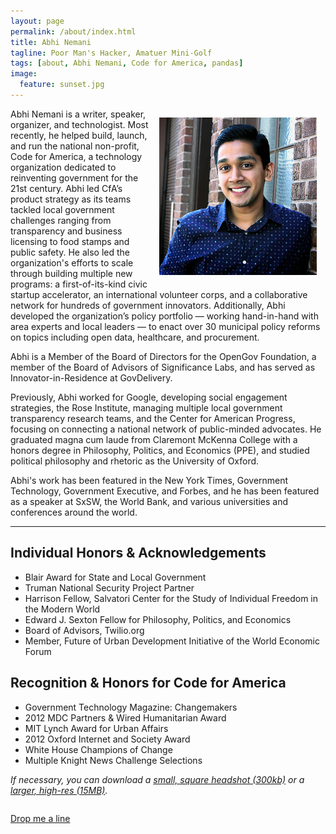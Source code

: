 ```yaml
---
layout: page
permalink: /about/index.html
title: Abhi Nemani
tagline: Poor Man's Hacker, Amatuer Mini-Golf
tags: [about, Abhi Nemani, Code for America, pandas]
image:
  feature: sunset.jpg
---
```


<p><img src="/images/headshot.jpg" width="50%" style="margin:1em; float: right;"> Abhi Nemani is a writer, speaker, organizer, and technologist. Most recently, he helped build, launch, and run the national non-profit, Code for America, a technology organization dedicated to reinventing government for the 21st century. Abhi led CfA’s product strategy as its teams tackled local government challenges ranging from transparency and business licensing to food stamps and public safety. He also led the organization's efforts to scale through building multiple new programs: a first-of-its-kind civic startup accelerator, an international volunteer corps, and a collaborative network for hundreds of government innovators. Additionally, Abhi developed the organization’s policy portfolio — working hand-in-hand with area experts and local leaders — to enact over 30 municipal policy reforms on topics including open data, healthcare, and procurement.</p>
<p>Abhi is a Member of the Board of Directors for the OpenGov Foundation, a member of the Board of Advisors of Significance Labs, and has served as Innovator-in-Residence at GovDelivery.</p>
<p>Previously, Abhi worked for Google, developing social engagement strategies, the Rose Institute, managing multiple local government transparency research teams, and the Center for American Progress, focusing on connecting a national network of public-minded advocates. He graduated magna cum laude from Claremont McKenna College with a honors degree in Philosophy, Politics, and Economics (PPE), and studied political philosophy and rhetoric as the University of Oxford.</p>
<p>Abhi's work has been featured in the New York Times, Government Technology, Government Executive, and Forbes, and he has been featured as a speaker at SxSW, the World Bank, and various universities and conferences around the world.</p>

<hr>
<a name="#honors"></a>

## Individual Honors & Acknowledgements ##
* Blair Award for State and Local Government
* Truman National Security Project Partner
* Harrison Fellow, Salvatori Center for the Study of Individual Freedom in the Modern World
* Edward J. Sexton Fellow for Philosophy, Politics, and Economics
* Board of Advisors, Twilio.org
* Member, Future of Urban Development Initiative of the World Economic Forum


## Recognition & Honors for Code for America ##
* Government Technology Magazine: Changemakers
* 2012 MDC Partners & Wired Humanitarian Award
* MIT Lynch Award for Urban Affairs
* 2012 Oxford Internet and Society Award
* White House Champions of Change
* Multiple Knight News Challenge Selections

<em>If necessary, you can download a <a href="/images/headshot.jpg">small, square headshot (300kb)</a> or a <a href="/images/headshot-large.jpg">larger, high-res (15MB)</a>.</em>

<div style="clear: both;"></div>

<a markdown="0" href="mailto:abhinemani@gmail.com" class="btn">Drop me a line</a>
